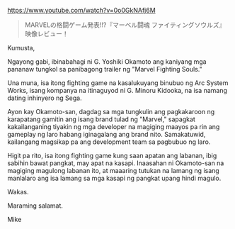 https://www.youtube.com/watch?v=0o0GkNAfj6M

> MARVELの格闘ゲーム発表!!?『マーベル闘魂 ファイティングソウルズ』映像レビュー！ 

Kumusta,

Ngayong gabi, ibinabahagi ni G. Yoshiki Okamoto ang kaniyang mga pananaw tungkol sa panibagong trailer ng "Marvel Fighting Souls."

Una muna, isa itong fighting game na kasalukuyang binubuo ng Arc System Works, isang kompanya na itinaguyod ni G. Minoru Kidooka, na isa namang dating inhinyero ng Sega.

Ayon kay Okamoto-san, dagdag sa mga tungkulin ang pagkakaroon ng karapatang gamitin ang isang brand tulad ng "Marvel," sapagkat kakailanganing tiyakin ng mga developer na magiging maayos pa rin ang gameplay ng laro habang iginagalang ang brand nito. Samakatuwid, kailangang magsikap pa ang development team sa pagbubuo ng laro.

Higit pa rito, isa itong fighting game kung saan apatan ang labanan, ibig sabihin bawat pangkat, may apat na kasapi. Inaasahan ni Okamoto-san na magiging magulong labanan ito, at maaaring tutukan na lamang ng isang manlalaro ang isa lamang sa mga kasapi ng pangkat upang hindi magulo.

Wakas.

Maraming salamat.

Mike
